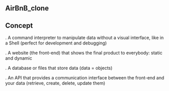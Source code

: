 AirBnB_clone
------------

Concept
--------

. A command interpreter to manipulate data without a visual interface, like in a Shell (perfect for development and debugging)

. A website (the front-end) that shows the final product to everybody: static and dynamic

. A database or files that store data (data = objects)

. An API that provides a communication interface between the front-end and your data (retrieve, create, delete, update them)
